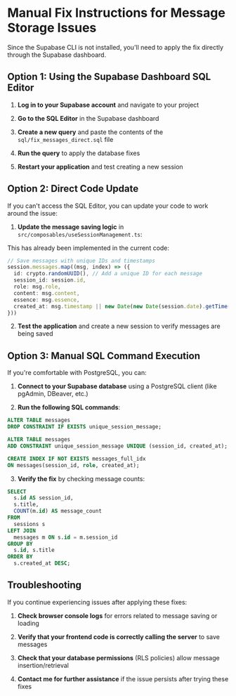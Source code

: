 # Manual Fix Instructions for Message Storage Issues

Since the Supabase CLI is not installed, you'll need to apply the fix directly through the Supabase dashboard.

## Option 1: Using the Supabase Dashboard SQL Editor

1. **Log in to your Supabase account** and navigate to your project

2. **Go to the SQL Editor** in the Supabase dashboard

3. **Create a new query** and paste the contents of the `sql/fix_messages_direct.sql` file

4. **Run the query** to apply the database fixes

5. **Restart your application** and test creating a new session

## Option 2: Direct Code Update

If you can't access the SQL Editor, you can update your code to work around the issue:

1. **Update the message saving logic** in `src/composables/useSessionManagement.ts`:

This has already been implemented in the current code:
```typescript
// Save messages with unique IDs and timestamps
session.messages.map((msg, index) => ({
  id: crypto.randomUUID(), // Add a unique ID for each message
  session_id: session.id,
  role: msg.role,
  content: msg.content,
  essence: msg.essence,
  created_at: msg.timestamp || new Date(new Date(session.date).getTime() + (index * 1000)).toISOString() // Ensure unique timestamps
}))
```

2. **Test the application** and create a new session to verify messages are being saved

## Option 3: Manual SQL Command Execution

If you're comfortable with PostgreSQL, you can:

1. **Connect to your Supabase database** using a PostgreSQL client (like pgAdmin, DBeaver, etc.)

2. **Run the following SQL commands**:

```sql
ALTER TABLE messages
DROP CONSTRAINT IF EXISTS unique_session_message;

ALTER TABLE messages
ADD CONSTRAINT unique_session_message UNIQUE (session_id, created_at);

CREATE INDEX IF NOT EXISTS messages_full_idx 
ON messages(session_id, role, created_at);
```

3. **Verify the fix** by checking message counts:

```sql
SELECT
  s.id AS session_id,
  s.title,
  COUNT(m.id) AS message_count
FROM
  sessions s
LEFT JOIN
  messages m ON s.id = m.session_id
GROUP BY
  s.id, s.title
ORDER BY
  s.created_at DESC;
```

## Troubleshooting

If you continue experiencing issues after applying these fixes:

1. **Check browser console logs** for errors related to message saving or loading

2. **Verify that your frontend code is correctly calling the server** to save messages

3. **Check that your database permissions** (RLS policies) allow message insertion/retrieval

4. **Contact me for further assistance** if the issue persists after trying these fixes 